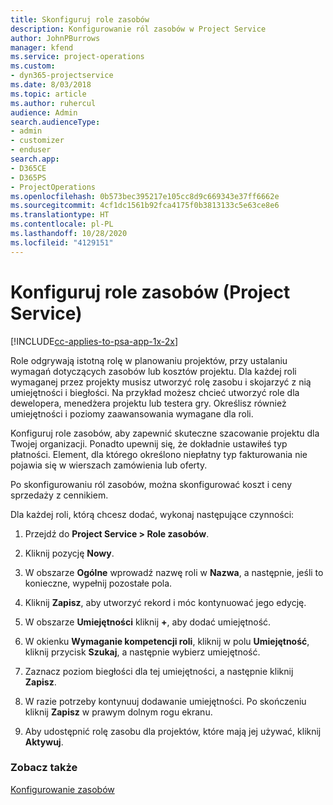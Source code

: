 ```yaml
---
title: Skonfiguruj role zasobów
description: Konfigurowanie ról zasobów w Project Service
author: JohnPBurrows
manager: kfend
ms.service: project-operations
ms.custom:
- dyn365-projectservice
ms.date: 8/03/2018
ms.topic: article
ms.author: ruhercul
audience: Admin
search.audienceType:
- admin
- customizer
- enduser
search.app:
- D365CE
- D365PS
- ProjectOperations
ms.openlocfilehash: 0b573bec395217e105cc8d9c669343e37ff6662e
ms.sourcegitcommit: 4cf1dc1561b92fca4175f0b3813133c5e63ce8e6
ms.translationtype: HT
ms.contentlocale: pl-PL
ms.lasthandoff: 10/28/2020
ms.locfileid: "4129151"
---
```

# <a name="configure-resource-roles-project-service"></a>Konfiguruj role zasobów (Project Service)

[!INCLUDE[cc-applies-to-psa-app-1x-2x](../includes/cc-applies-to-psa-app-1x-2x.md)]

Role odgrywają istotną rolę w planowaniu projektów, przy ustalaniu wymagań dotyczących zasobów lub kosztów projektu. Dla każdej roli wymaganej przez projekty musisz utworzyć rolę zasobu i skojarzyć z nią umiejętności i biegłości. Na przykład możesz chcieć utworzyć role dla dewelopera, menedżera projektu lub testera gry. Określisz również umiejętności i poziomy zaawansowania wymagane dla roli.  
  
 Konfiguruj role zasobów, aby zapewnić skuteczne szacowanie projektu dla Twojej organizacji.  Ponadto upewnij się, że dokładnie ustawiłeś typ płatności. Element, dla którego określono niepłatny typ fakturowania nie pojawia się w wierszach zamówienia lub oferty.  
  
 Po skonfigurowaniu ról zasobów, można skonfigurować koszt i ceny sprzedaży z cennikiem.  
  
 Dla każdej roli, którą chcesz dodać, wykonaj następujące czynności:  
  
1.  Przejdź do **Project Service > Role zasobów**.  
  
2.  Kliknij pozycję **Nowy**.  
  
3.  W obszarze **Ogólne** wprowadź nazwę roli w **Nazwa**, a następnie, jeśli to konieczne, wypełnij pozostałe pola.  
  
4.  Kliknij **Zapisz**, aby utworzyć rekord i móc kontynuować jego edycję.  
  
5.  W obszarze **Umiejętności** kliknij **+**, aby dodać umiejętność.  
  
6.  W okienku **Wymaganie kompetencji roli**, kliknij w polu **Umiejętność**, kliknij przycisk **Szukaj**, a następnie wybierz umiejętność.  
  
7.  Zaznacz poziom biegłości dla tej umiejętności, a następnie kliknij **Zapisz**.  
  
8.  W razie potrzeby kontynuuj dodawanie umiejętności. Po skończeniu kliknij **Zapisz** w prawym dolnym rogu ekranu.  
  
9. Aby udostępnić rolę zasobu dla projektów, które mają jej używać, kliknij **Aktywuj**.  
  
### <a name="see-also"></a>Zobacz także  
 [Konfigurowanie zasobów](../psa/set-up-resources.md)
